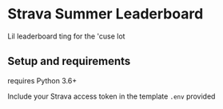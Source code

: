 # Strava Summer Leaderboard 

Lil leaderboard ting for the 'cuse lot

## Setup and requirements

requires Python 3.6+

Include your Strava access token in the template `.env` provided